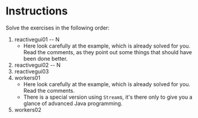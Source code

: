 # Instructions

Solve the exercises in the following order:

1. reactivegui01 -- N
    - Here look carefully at the example, which is already solved for you. Read the comments, as they point out some things that should have been done better.
2. reactivegui02 -- N
3. reactivegui03
4. workers01
    - Here look carefully at the example, which is already solved for you. Read the comments.
    - There is a special version using `Stream`s, it's there only to give you a glance of advanced Java programming.
5. workers02
